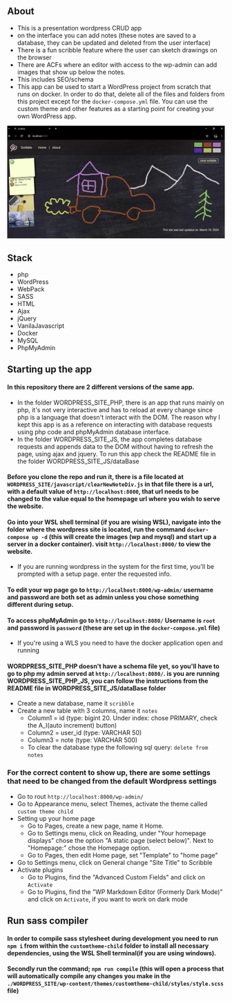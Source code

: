 ## About
- This is a presentation wordpress CRUD app
- on the interface you can add notes (these notes are saved to a database, they can be updated and deleted from the user interface)
- There is a fun scribble feature where the user can sketch drawings on the browser
- There are ACFs where an editor with access to the wp-admin can add images that show up below the notes.
- This includes SEO/schema
- This app can be used to start a WordPress project from scratch that runs on docker. In order to do that, delete all of the files and folders from this project except for the `docker-compose.yml` file. You can use the custom theme and other features as a starting point for creating your own WordPress app.

!["Screenshot of URLs page"](./WORDPRESS_SITE_JS/wp-content/themes/customtheme-child/assets/Snapshot1.PNG)

## Stack
- php
- WordPress
- WebPack
- SASS
- HTML
- Ajax
- jQuery
- VanilaJavascript
- Docker
- MySQL
- PhpMyAdmin

## Starting up the app

#### In this repository there are 2 different versions of the same app. 
- In the folder WORDPRESS_SITE_PHP, there is an app that runs mainly on php, it's not very interactive and has to reload at every change since php is a language that doesn't interact with the DOM. The reason why I kept this app is as a reference on interacting with database requests using php code and phpMyAdmin database interface.
- In the folder WORDPRESS_SITE_JS, the app completes database requests and appends data to the DOM without having to refresh the page, using ajax and jquery. To run this app check the README file in the folder WORDPRESS_SITE_JS/dataBase

#### Before you clone the repo and run it, there is a file located at `WORDPRESS_SITE/javascript/clearNewNoteDiv.js` in that file there is a url, with a default value of `http://localhost:8000`, that url needs to be changed to the value equal to the homepage url where you wish to serve the website.

#### Go into your WSL shell terminal (if you are wising WSL), navigate into the folder where the wordpress site is located, run the command `docker-compose up -d` (this will create the images (wp and mysql) and start up a server in a docker container). visit `http://localhost:8000/` to view the website.
- If you are running wordpress in the system for the first time, you'll be prompted with a setup page. enter the requested info.

#### To edit your wp page go to `http://localhost:8000/wp-admin/` username and password are both set as admin unless you chose something different during setup.

#### To access phpMyAdmin go to `http://localhost:8080/` Username is `root` and password is `password` (these are set up in the `docker-compose.yml` file)
- If you're using a WLS you need to have the docker application open and running

#### WORDPRESS_SITE_PHP doesn't have a schema file yet, so you'll have to go to php my admin served at `http://localhost:8080/`. is you are running WORDPRESS_SITE_PHP_JS, you can follow the instructions from the README file in WORDPRESS_SITE_JS/dataBase folder
- Create a new database, name it `scribble`
- Create a new table with 3 columns, name it `notes`
    - Column1 = id (type: bigint 20. Under index: chose PRIMARY, check the A_I(auto increment) button)
    - Column2 = user_id (type: VARCHAR 50) 
    - Column3 = note (type: VARCHAR 500)
    - To clear the database type the following sql query: `delete from notes`

### For the correct content to show up, there are some settings that need to be changed from the default Wordpress settings
- Go to rout `http://localhost:8000/wp-admin/`
- Go to Appearance menu, select Themes, activate the theme called `custom theme child`
- Setting up your home page
    - Go to Pages, create a new page, name it Home.
    - Go to Settings menu, click on Reading, under "Your homepage displays" chose the option "A static page (select below)". Next to "Homepage:" chose the Homepage option.
    - Go to Pages, then edit Home page, set "Template" to "home page"
- Go to Settings menu, click on General change "Site Title" to Scribble
- Activate plugins
    - Go to Plugins, find the "Advanced Custom Fields" and click on `Activate`
    - Go to Plugins, find the "WP Markdown Editor (Formerly Dark Mode)" and click on `Activate`, if you want to work on dark mode

## Run sass compiler
#### In order to compile sass stylesheet during development you need to run `npm i` from within the `customtheme-child` folder to install all necessary dependencies, using the WSL Shell terminal(if you are using windows).
#### Secondly run the command; `npm run compile` (this will open a process that will automatically compile any changes you make in the `./WORDPRESS_SITE/wp-content/themes/customtheme-child/styles/style.scss` file)
